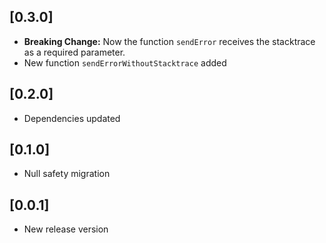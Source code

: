 ## [0.3.0]

- **Breaking Change:** Now the function `sendError` receives the stacktrace as a required parameter.
- New function `sendErrorWithoutStacktrace` added

## [0.2.0]

- Dependencies updated

## [0.1.0]

- Null safety migration

## [0.0.1]

- New release version
